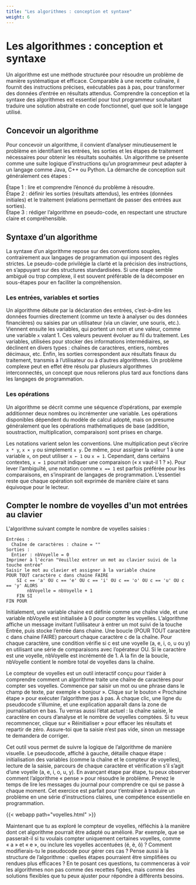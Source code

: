 ```yaml
---
title: "Les algorithmes : conception et syntaxe"
weight: 6
---
```


# Les algorithmes : conception et syntaxe

Un algorithme est une méthode structurée pour résoudre un problème de manière systématique et efficace. Comparable à une recette culinaire, il fournit des instructions précises, exécutables pas à pas, pour transformer des données d’entrée en résultats attendus. Comprendre la conception et la syntaxe des algorithmes est essentiel pour tout programmeur souhaitant traduire une solution abstraite en code fonctionnel, quel que soit le langage utilisé.

## Concevoir un algorithme

Pour concevoir un algorithme, il convient d’analyser minutieusement le problème en identifiant les entrées, les sorties et les étapes de traitement nécessaires pour obtenir les résultats souhaités. Un algorithme se présente comme une suite logique d’instructions qu’un programmeur peut adapter à un langage comme Java, C++ ou Python. La démarche de conception suit généralement ces étapes :

Étape 1 : lire et comprendre l’énoncé du problème à résoudre.  
Étape 2 : définir les sorties (résultats attendus), les entrées (données initiales) et le traitement (relations permettant de passer des entrées aux sorties).  
Étape 3 : rédiger l’algorithme en pseudo-code, en respectant une structure claire et compréhensible.

## Syntaxe d’un algorithme

La syntaxe d’un algorithme repose sur des conventions souples, contrairement aux langages de programmation qui imposent des règles strictes. Le pseudo-code privilégie la clarté et la précision des instructions, en s’appuyant sur des structures standardisées. Si une étape semble ambiguë ou trop complexe, il est souvent préférable de la décomposer en sous-étapes pour en faciliter la compréhension.

### Les entrées, variables et sorties

Un algorithme débute par la déclaration des entrées, c’est-à-dire les données fournies directement (comme un texte à analyser ou des données financières) ou saisies par un utilisateur (via un clavier, une souris, etc.). Viennent ensuite les variables, qui portent un nom et une valeur, comme une variable `x` valant 1. Ces valeurs peuvent évoluer au fil du traitement. Les variables, utilisées pour stocker des informations intermédiaires, se déclinent en divers types : chaînes de caractères, entiers, nombres décimaux, etc. Enfin, les sorties correspondent aux résultats finaux du traitement, transmis à l’utilisateur ou à d’autres algorithmes. Un problème complexe peut en effet être résolu par plusieurs algorithmes interconnectés, un concept que nous relierons plus tard aux fonctions dans les langages de programmation.

### Les opérations

Un algorithme se décrit comme une séquence d’opérations, par exemple additionner deux nombres ou incrémenter une variable. Les opérations disponibles dépendent du modèle de calcul adopté, mais on presume généralement que les opérations mathématiques de base (addition, soustraction, multiplication, comparaison) sont prises en charge. 

Les notations varient selon les conventions. Une multiplication peut s’écrire `x * y`, `x × y` ou simplement `x y`. De même, pour assigner la valeur 1 à une variable `x`, on peut utiliser `x ← 1` ou `x = 1`. Cependant, dans certains contextes, `x = 1` pourrait indiquer une comparaison («&nbsp;x vaut-il 1 ?&nbsp;»). Pour lever l’ambiguïté, une notation comme `x == 1` est parfois préférée pour les comparaisons, en s’inspirant de langages de programmation. L’essentiel reste que chaque opération soit exprimée de manière claire et sans équivoque pour le lecteur.


## Compter le nombre de voyelles d'un mot entrées au clavier

L'algorithme suivant compte le nombre de voyelles saisies&nbsp;:

```
Entrées :
  Chaîne de caractères : chaine = ""
Sorties :
  Entier : nbVoyelle = 0
Imprimer à l'écran "Veuillez entrer un mot au clavier suivi de la touche entrée"
Saisir le mot au clavier et assigner à la variable chaine
POUR TOUT caractère c dans chaine FAIRE
    SI c == 'a' OU c == 'e' OU c == 'i' OU c == 'o' OU c == 'u' OU c == 'y' ALORS
        nbVoyelle = nbVoyelle + 1
    FIN SI
FIN POUR
```

Initialement, une variable chaine est définie comme une chaîne vide, et une variable nbVoyelle est initialisée à 0 pour compter les voyelles. L’algorithme affiche un message invitant l’utilisateur à entrer un mot suivi de la touche Entrée, puis stocke l’entrée dans chaine. Une boucle (POUR TOUT caractère c dans chaine FAIRE) parcourt chaque caractère c de la chaîne. Pour chaque caractère, une condition vérifie si c est une voyelle (a, e, i, o, u ou y) en utilisant une série de comparaisons avec l’opérateur OU. Si le caractère est une voyelle, nbVoyelle est incrémenté de 1. À la fin de la boucle, nbVoyelle contient le nombre total de voyelles dans la chaîne.

Le compteur de voyelles est un outil interactif conçu pour t’aider à comprendre comment un algorithme traite une chaîne de caractères pour compter ses voyelles. Commence par saisir un mot ou une phrase dans le champ de texte, par exemple «&nbsp;bonjour&nbsp;». Clique sur le bouton «&nbsp;Prochaine étape&nbsp;» pour exécuter l’algorithme pas à pas. À chaque clic, une ligne du pseudocode s’illumine, et une explication apparaît dans la zone de journalisation en bas. Tu verras aussi l’état actuel : la chaîne saisie, le caractère en cours d’analyse et le nombre de voyelles comptées. Si tu veux recommencer, clique sur «&nbsp;Réinitialiser&nbsp;» pour effacer les résultats et repartir de zéro. Assure-toi que ta saisie n’est pas vide, sinon un message te demandera de corriger.

Cet outil vous permet de suivre la logique de l’algorithme de manière visuelle. Le pseudocode, affiché à gauche, détaille chaque étape : initialisation des variables (comme la chaîne et le compteur de voyelles), lecture de la saisie, parcours de chaque caractère et vérification s’il s’agit d’une voyelle (a, e, i, o, u, y). En avançant étape par étape, tu peux observer comment l’algorithme «&nbsp;pense&nbsp;» pour résoudre le problème. Prenez le temps de lire les messages du journal pour comprendre ce qui se passe à chaque moment. Cet exercice est parfait pour t’entraîner à traduire un problème en une série d’instructions claires, une compétence essentielle en programmation.


{{< webapp path="voyelles.html" >}}

Maintenant que tu as exploré le compteur de voyelles, réfléchis à la manière dont cet algorithme pourrait être adapté ou amélioré. Par exemple, que se passerait-il si tu voulais compter uniquement certaines voyelles, comme «&nbsp;a&nbsp;» et «&nbsp;e&nbsp;», ou inclure les voyelles accentuées (é, è, ô) ? Comment modifierais-tu le pseudocode pour gérer ces cas ? Pense aussi à la structure de l’algorithme : quelles étapes pourraient être simplifiées ou rendues plus efficaces ? En te posant ces questions, tu commenceras à voir les algorithmes non pas comme des recettes figées, mais comme des solutions flexibles que tu peux ajuster pour répondre à différents besoins.